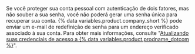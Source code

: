 Se você proteger sua conta pessoal com autenticação de dois fatores, mas não souber a sua senha, você não poderá gerar uma senha única para recuperar sua conta. {% data variables.product.company_short %} pode enviar um e-mail de redefinição de senha para um endereço verificado associado à sua conta. Para obter mais informações, consulte "[Atualizando suas credenciais de acesso a {% data variables.product.prodname_dotcom %}](/authentication/keeping-your-account-and-data-secure/updating-your-github-access-credentials#requesting-a-new-password)".
